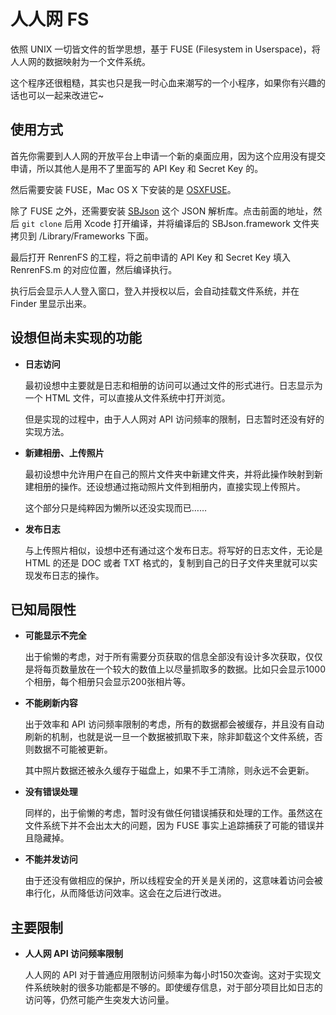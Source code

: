 # 人人网 FS

依照 UNIX 一切皆文件的哲学思想，基于 FUSE (Filesystem in Userspace)，将人人网的数据映射为一个文件系统。

这个程序还很粗糙，其实也只是我一时心血来潮写的一个小程序，如果你有兴趣的话也可以一起来改进它~

## 使用方式

首先你需要到人人网的开放平台上申请一个新的桌面应用，因为这个应用没有提交申请，所以其他人是用不了里面写的 API Key 和 Secret Key 的。

然后需要安装 FUSE，Mac OS X 下安装的是 [OSXFUSE](http://osxfuse.github.com/)。

除了 FUSE 之外，还需要安装 [SBJson](https://github.com/stig/json-framework) 这个 JSON 解析库。点击前面的地址，然后 `git clone` 后用 Xcode 打开编译，并将编译后的 SBJson.framework 文件夹拷贝到 /Library/Frameworks 下面。

最后打开 RenrenFS 的工程，将之前申请的 API Key 和 Secret Key 填入RenrenFS.m 的对应位置，然后编译执行。

执行后会显示人人登入窗口，登入并授权以后，会自动挂载文件系统，并在 Finder 里显示出来。

## 设想但尚未实现的功能

* **日志访问**

    最初设想中主要就是日志和相册的访问可以通过文件的形式进行。日志显示为一个 HTML 文件，可以直接从文件系统中打开浏览。
    
    但是实现的过程中，由于人人网对 API 访问频率的限制，日志暂时还没有好的实现方法。

* **新建相册、上传照片**

    最初设想中允许用户在自己的照片文件夹中新建文件夹，并将此操作映射到新建相册的操作。还设想通过拖动照片文件到相册内，直接实现上传照片。

    这个部分只是纯粹因为懒所以还没实现而已……

* **发布日志**

    与上传照片相似，设想中还有通过这个发布日志。将写好的日志文件，无论是 HTML 的还是 DOC 或者 TXT 格式的，复制到自己的日子文件夹里就可以实现发布日志的操作。

## 已知局限性

* **可能显示不完全**

    出于偷懒的考虑，对于所有需要分页获取的信息全部没有设计多次获取，仅仅是将每页数量放在一个较大的数值上以尽量抓取多的数据。比如只会显示1000个相册，每个相册只会显示200张相片等。

* **不能刷新内容**

    出于效率和 API 访问频率限制的考虑，所有的数据都会被缓存，并且没有自动刷新的机制，也就是说一旦一个数据被抓取下来，除非卸载这个文件系统，否则数据不可能被更新。

    其中照片数据还被永久缓存于磁盘上，如果不手工清除，则永远不会更新。
    
* **没有错误处理**

    同样的，出于偷懒的考虑，暂时没有做任何错误捕获和处理的工作。虽然这在文件系统下并不会出太大的问题，因为 FUSE 事实上追踪捕获了可能的错误并且隐藏掉。

* **不能并发访问**

    由于还没有做相应的保护，所以线程安全的开关是关闭的，这意味着访问会被串行化，从而降低访问效率。这会在之后进行改进。

## 主要限制

* **人人网 API 访问频率限制**

    人人网的 API 对于普通应用限制访问频率为每小时150次查询。这对于实现文件系统映射的很多功能都是不够的。即使缓存信息，对于部分项目比如日志的访问等，仍然可能产生突发大访问量。
